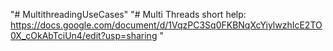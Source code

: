 "# MultithreadingUseCases" 
"# Multi Threads short help: https://docs.google.com/document/d/1VqzPC3Sq0FKBNqXcYiylwzhIcE2TO0X_cOkAbTciUn4/edit?usp=sharing "
